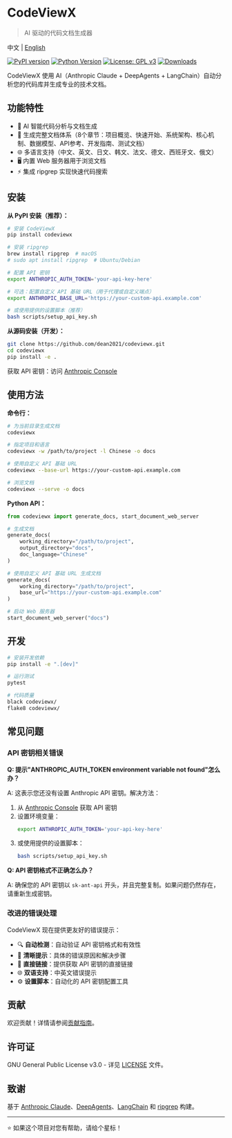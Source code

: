 # CodeViewX

> AI 驱动的代码文档生成器

中文 | [English](README.md)

[![PyPI version](https://img.shields.io/pypi/v/codeviewx.svg)](https://pypi.org/project/codeviewx/)
[![Python Version](https://img.shields.io/pypi/pyversions/codeviewx.svg)](https://pypi.org/project/codeviewx/)
[![License: GPL v3](https://img.shields.io/badge/License-GPLv3-blue.svg)](https://www.gnu.org/licenses/gpl-3.0)
[![Downloads](https://img.shields.io/pypi/dm/codeviewx.svg)](https://pypi.org/project/codeviewx/)

CodeViewX 使用 AI（Anthropic Claude + DeepAgents + LangChain）自动分析您的代码库并生成专业的技术文档。

## 功能特性

- 🤖 AI 智能代码分析与文档生成
- 📝 生成完整文档体系（8个章节：项目概览、快速开始、系统架构、核心机制、数据模型、API参考、开发指南、测试文档）
- 🌐 多语言支持（中文、英文、日文、韩文、法文、德文、西班牙文、俄文）
- 🖥️ 内置 Web 服务器用于浏览文档
- ⚡ 集成 ripgrep 实现快速代码搜索

## 安装

**从 PyPI 安装（推荐）：**
```bash
# 安装 CodeViewX
pip install codeviewx

# 安装 ripgrep
brew install ripgrep  # macOS
# sudo apt install ripgrep  # Ubuntu/Debian

# 配置 API 密钥
export ANTHROPIC_AUTH_TOKEN='your-api-key-here'

# 可选：配置自定义 API 基础 URL（用于代理或自定义端点）
export ANTHROPIC_BASE_URL='https://your-custom-api.example.com'

# 或使用提供的设置脚本（推荐）
bash scripts/setup_api_key.sh
```

**从源码安装（开发）：**
```bash
git clone https://github.com/dean2021/codeviewx.git
cd codeviewx
pip install -e .
```

获取 API 密钥：访问 [Anthropic Console](https://console.anthropic.com/)

## 使用方法

**命令行：**
```bash
# 为当前目录生成文档
codeviewx

# 指定项目和语言
codeviewx -w /path/to/project -l Chinese -o docs

# 使用自定义 API 基础 URL
codeviewx --base-url https://your-custom-api.example.com

# 浏览文档
codeviewx --serve -o docs
```

**Python API：**
```python
from codeviewx import generate_docs, start_document_web_server

# 生成文档
generate_docs(
    working_directory="/path/to/project",
    output_directory="docs",
    doc_language="Chinese"
)

# 使用自定义 API 基础 URL 生成文档
generate_docs(
    working_directory="/path/to/project",
    base_url="https://your-custom-api.example.com"
)

# 启动 Web 服务器
start_document_web_server("docs")
```

## 开发

```bash
# 安装开发依赖
pip install -e ".[dev]"

# 运行测试
pytest

# 代码质量
black codeviewx/
flake8 codeviewx/
```

## 常见问题

### API 密钥相关错误

**Q: 提示"ANTHROPIC_AUTH_TOKEN environment variable not found"怎么办？**

A: 这表示您还没有设置 Anthropic API 密钥。解决方法：

1. 从 [Anthropic Console](https://console.anthropic.com/) 获取 API 密钥
2. 设置环境变量：
   ```bash
   export ANTHROPIC_AUTH_TOKEN='your-api-key-here'
   ```
3. 或使用提供的设置脚本：
   ```bash
   bash scripts/setup_api_key.sh
   ```

**Q: API 密钥格式不正确怎么办？**

A: 确保您的 API 密钥以 `sk-ant-api` 开头，并且完整复制。如果问题仍然存在，请重新生成密钥。

### 改进的错误处理

CodeViewX 现在提供更友好的错误提示：

- 🔍 **自动检测**：自动验证 API 密钥格式和有效性
- 📝 **清晰提示**：具体的错误原因和解决步骤
- 🔗 **直接链接**：提供获取 API 密钥的直接链接
- 🌐 **双语支持**：中英文错误提示
- ⚙️ **设置脚本**：自动化的 API 密钥配置工具

## 贡献

欢迎贡献！详情请参阅[贡献指南](CONTRIBUTING.zh.md)。

## 许可证

GNU General Public License v3.0 - 详见 [LICENSE](LICENSE) 文件。

## 致谢

基于 [Anthropic Claude](https://www.anthropic.com/)、[DeepAgents](https://github.com/langchain-ai/deepagents)、[LangChain](https://www.langchain.com/) 和 [ripgrep](https://github.com/BurntSushi/ripgrep) 构建。

---

⭐ 如果这个项目对您有帮助，请给个星标！
